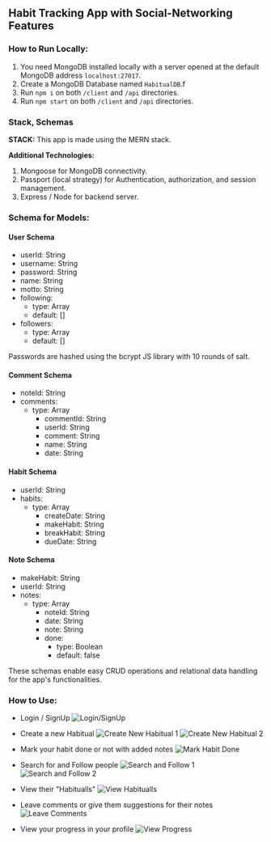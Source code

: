 ## Habit Tracking App with Social-Networking Features

### How to Run Locally:
1. You need MongoDB installed locally with a server opened at the default MongoDB address `localhost:27017`.
2. Create a MongoDB Database named `HabitualDB`.f
3. Run `npm i` on both `/client` and `/api` directories.
4. Run `npm start` on both `/client` and `/api` directories.

### Stack, Schemas

**STACK:** This app is made using the MERN stack.

**Additional Technologies:**
1. Mongoose for MongoDB connectivity.
2. Passport (local strategy) for Authentication, authorization, and session management.
3. Express / Node for backend server.

### Schema for Models:

#### User Schema
- userId: String
- username: String
- password: String
- name: String
- motto: String
- following:
  - type: Array
  - default: []
- followers:
  - type: Array
  - default: []

Passwords are hashed using the bcrypt JS library with 10 rounds of salt.

#### Comment Schema
- noteId: String
- comments:
  - type: Array
    - commentId: String
    - userId: String
    - comment: String
    - name: String
    - date: String

#### Habit Schema
- userId: String
- habits:
  - type: Array
    - createDate: String
    - makeHabit: String
    - breakHabit: String
    - dueDate: String

#### Note Schema
- makeHabit: String
- userId: String
- notes:
  - type: Array
    - noteId: String
    - date: String
    - note: String
    - done:
      - type: Boolean
      - default: false

These schemas enable easy CRUD operations and relational data handling for the app's functionalities.

### How to Use:
- Login / SignUp ![Login/SignUp](images/Pasted%20image%2020240717235424.png)

- Create a new Habitual
  ![Create New Habitual 1](images/Pasted%20image%2020240718001709.png)
  ![Create New Habitual 2](images/Pasted%20image%2020240718001734.png)

- Mark your habit done or not with added notes
  ![Mark Habit Done](images/Pasted%20image%2020240718001939.png)

- Search for and Follow people
  ![Search and Follow 1](images/Pasted%20image%2020240717235910.png)
  ![Search and Follow 2](images/Pasted%20image%2020240718000106.png)

- View their "Habitualls"
  ![View Habitualls](images/Pasted%20image%2020240718000654.png)

- Leave comments or give them suggestions for their notes
  ![Leave Comments](images/Pasted%20image%2020240718001411.png)

- View your progress in your profile
  ![View Progress](images/Pasted%20image%2020240718001528.png)

